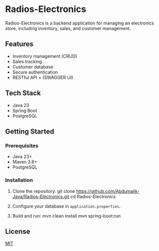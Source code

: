 # Radios-Electronics

Radios-Electronics is a backend application for managing an electronics store, including inventory, sales, and customer management.

## Features

- Inventory management (CRUD)
- Sales tracking
- Customer database
- Secure authentication
- RESTful API + (SWAGGER UI)

## Tech Stack

- Java 23
- Spring Boot
- PostgreSQL

## Getting Started

### Prerequisites

- Java 23+
- Maven 3.8+
- PostgreSQL

### Installation

1. Clone the repository:
git clone https://github.com/Abdumalik-Java/Radios-Electronics.git
cd Radios-Electronics

2. Configure your database in `application.properties`.

3. Build and run:
mvn clean install
mvn spring-boot:run

## License

[MIT](LICENSE)

